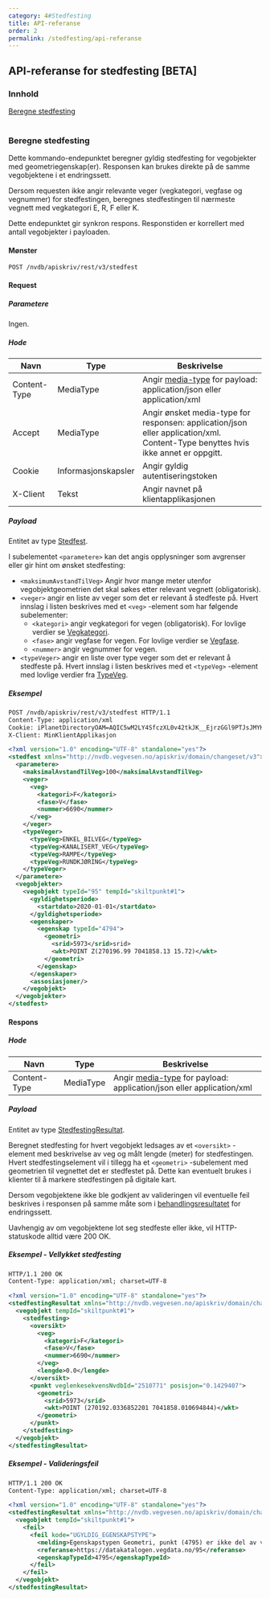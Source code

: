 ```yaml
---
category: 4#Stedfesting
title: API-referanse
order: 2
permalink: /stedfesting/api-referanse
---
```


## API-referanse for stedfesting [BETA]

### Innhold

[Beregne stedfesting](#beregne-stedfesting)  
<br/>


### Beregne stedfesting

Dette kommando-endepunktet beregner gyldig stedfesting for vegobjekter med geometriegenskap(er). Responsen kan brukes
direkte på de samme vegobjektene i et endringssett.

Dersom requesten ikke angir relevante veger (vegkategori, vegfase og vegnummer) for stedfestingen, beregnes stedfestingen til nærmeste
vegnett med vegkategori E, R, F eller K.

Dette endepunktet gir synkron respons. Responstiden er korrellert med antall vegobjekter i payloaden.

#### Mønster

```
POST /nvdb/apiskriv/rest/v3/stedfest
```

#### Request

##### Parametere

Ingen.
        
##### Hode

Navn|Type|Beskrivelse
-|-|-
Content-Type|MediaType|Angir [media-type](https://www.iana.org/assignments/media-types/media-types.xhtml) for payload: application/json eller application/xml
Accept|MediaType|Angir ønsket media-type for responsen: application/json eller application/xml. Content-Type benyttes hvis ikke annet er oppgitt.
Cookie|Informasjonskapsler|Angir gyldig autentiseringstoken
X-Client|Tekst|Angir navnet på klientapplikasjonen

##### Payload

Entitet av type [Stedfest](https://www.vegvesen.no/nvdb/apiskriv/rest/v3/stedfest/stedfest.xsd).

I subelementet ```<parametere>``` kan det angis opplysninger som avgrenser eller gir hint om ønsket stedfesting:

* ```<maksimumAvstandTilVeg>``` Angir hvor mange meter utenfor vegobjektgeometrien det skal søkes etter relevant vegnett (obligatorisk).
* ```<veger>``` angir en liste av veger som det er relevant å stedfeste på. Hvert innslag i listen beskrives med et ```<veg>``` -element som har følgende subelementer:
  * ```<kategori>``` angir vegkategori for vegen (obligatorisk). For lovlige verdier se [Vegkategori](https://www.vegvesen.no/nvdb/apiskriv/rest/v3/stedfest/vegkategori.xsd).
  * ```<fase>``` angir vegfase for vegen. For lovlige verdier se [Vegfase](https://www.vegvesen.no/nvdb/apiskriv/rest/v3/stedfest/vegfase.xsd).
  * ```<nummer>``` angir vegnummer for vegen.
* ```<typeVeger>``` angir en liste over type veger som det er relevant å stedfeste på. Hvert innslag i listen beskrives med et ```<typeVeg>``` -element med lovlige verdier fra [TypeVeg](https://www.vegvesen.no/nvdb/apiskriv/rest/v3/stedfest/typeveg.xsd).

##### Eksempel

```xml
POST /nvdb/apiskriv/rest/v3/stedfest HTTP/1.1
Content-Type: application/xml
Cookie: iPlanetDirectoryOAM=AQIC5wM2LY4SfczXL0v42tkJK__EjrzGGl9PTJsJMYKuzLo
X-Client: MinKlientApplikasjon

<?xml version="1.0" encoding="UTF-8" standalone="yes"?>
<stedfest xmlns="http://nvdb.vegvesen.no/apiskriv/domain/changeset/v3">
  <parametere>
    <maksimalAvstandTilVeg>100</maksimalAvstandTilVeg>
    <veger>
      <veg>
        <kategori>F</kategori>
        <fase>V</fase>
        <nummer>6690</nummer>
      </veg>
    </veger>
    <typeVeger>
      <typeVeg>ENKEL_BILVEG</typeVeg>
      <typeVeg>KANALISERT_VEG</typeVeg>
      <typeVeg>RAMPE</typeVeg>
      <typeVeg>RUNDKJØRING</typeVeg>
    </typeVeger>        
  </parametere>
  <vegobjekter>
    <vegobjekt typeId="95" tempId="skiltpunkt#1">
      <gyldighetsperiode>
        <startdato>2020-01-01</startdato>
      </gyldighetsperiode>
      <egenskaper>
        <egenskap typeId="4794">
          <geometri>
            <srid>5973</srid>srid>
            <wkt>POINT Z(270196.99 7041858.13 15.72)</wkt>
          </geometri>
        </egenskap>
      </egenskaper>
      <assosiasjoner/>
    </vegobjekt>
  </vegobjekter>
</stedfest>
```

#### Respons

##### Hode

Navn|Type|Beskrivelse
-|-|-
Content-Type|MediaType|Angir [media-type](https://www.iana.org/assignments/media-types/media-types.xhtml) for payload: application/json eller application/xml

##### Payload

Entitet av type [StedfestingResultat](https://www.vegvesen.no/nvdb/apiskriv/rest/v3/stedfest/stedfest-resultat.xsd).

Beregnet stedfesting for hvert vegobjekt ledsages av et ```<oversikt>``` -element med beskrivelse av veg og målt
lengde (meter) for stedfestingen. Hvert stedfestingselement vil i tillegg ha et ```<geometri>``` -subelement med geometrien
til vegnettet det er stedfestet på. Dette kan eventuelt brukes i klienter til å markere stedfestingen på digitale
kart.

Dersom vegobjektene ikke ble godkjent av valideringen vil eventuelle feil beskrives i responsen på samme måte som i 
[behandlingsresultatet](../endringssett/behandlingsresultat.md) for endringssett.

Uavhengig av om vegobjektene lot seg stedfeste eller ikke, vil HTTP-statuskode alltid være 200 OK.
 
##### Eksempel - Vellykket stedfesting

```xml
HTTP/1.1 200 OK
Content-Type: application/xml; charset=UTF-8

<?xml version="1.0" encoding="UTF-8" standalone="yes"?>
<stedfestingResultat xmlns="http://nvdb.vegvesen.no/apiskriv/domain/changeset/v3">
  <vegobjekt tempId="skiltpunkt#1">
    <stedfesting>
      <oversikt>
        <veg>
          <kategori>F</kategori>
          <fase>V</fase>
          <nummer>6690</nummer>
        </veg>
        <lengde>0.0</lengde>
      </oversikt>
      <punkt veglenkesekvensNvdbId="2510771" posisjon="0.1429407">
        <geometri>
          <srid>5973</srid>
          <wkt>POINT (270192.0336852201 7041858.010694844)</wkt>
        </geometri>
      </punkt>
    </stedfesting>
  </vegobjekt>
</stedfestingResultat>
```

##### Eksempel - Valideringsfeil

```xml
HTTP/1.1 200 OK
Content-Type: application/xml; charset=UTF-8

<?xml version="1.0" encoding="UTF-8" standalone="yes"?>
<stedfestingResultat xmlns="http://nvdb.vegvesen.no/apiskriv/domain/changeset/v3">
  <vegobjekt tempId="skiltpunkt#1">
    <feil>
      <feil kode="UGYLDIG_EGENSKAPSTYPE">
        <melding>Egenskapstypen Geometri, punkt (4795) er ikke del av vegobjekttypen Skiltpunkt (95)</melding>
        <referanse>https://datakatalogen.vegdata.no/95</referanse>
        <egenskapTypeId>4795</egenskapTypeId>
      </feil>
    </feil>
  </vegobjekt>
</stedfestingResultat>
```
